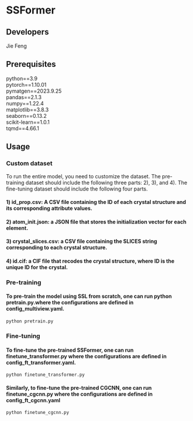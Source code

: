 # SSFormer

## Developers
Jie Feng<br>

## Prerequisites
python==3.9<br> 
pytorch==1.10.01<br>
pymatgen==2023.9.25<br>
pandas==2.1.3<br> 
numpy==1.22.4<br>
matplotlib==3.8.3<br>
seaborn==0.13.2<br>
scikit-learn==1.0.1<br>
tqmd==4.66.1<br>

## Usage
###  Custom dataset  
To run the entire model, you need to customize the dataset. The pre-training dataset should include the following three parts: 2), 3), and 4). The fine-tuning dataset should include the following four parts.
#### 1) id_prop.csv: A CSV file containing the ID of each crystal structure and its corresponding attribute values.
#### 2) atom_init.json: a JSON file that stores the initialization vector for each element.
#### 3) crystal_slices.csv: a CSV file containing the SLICES string corresponding to each crystal structure.
#### 4) id.cif: a CIF file that recodes the crystal structure, where ID is the unique ID for the crystal.

###  Pre-training
#### To pre-train the model using SSL from scratch, one can run python pretrain.py.where the configurations are defined in config_multiview.yaml.<br>
`python pretrain.py
 `<br>

###  Fine-tuning
#### To fine-tune the pre-trained SSFormer, one can run finetune_transformer.py where the configurations are defined in config_ft_transformer.yaml.<br>
`python finetune_transformer.py
`<br>
#### Similarly, to fine-tune the pre-trained CGCNN, one can run finetune_cgcnn.py where the configurations are defined in config_ft_cgcnn.yaml
`python finetune_cgcnn.py
`<br>


